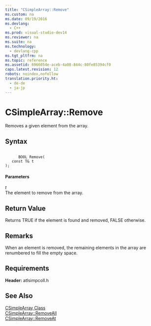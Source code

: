 ```yaml
---
title: "CSimpleArray::Remove"
ms.custom: na
ms.date: 09/19/2016
ms.devlang: 
  - C++
ms.prod: visual-studio-dev14
ms.reviewer: na
ms.suite: na
ms.technology: 
  - devlang-cpp
ms.tgt_pltfrm: na
ms.topic: reference
ms.assetid: 6966054e-aceb-4a08-844c-80fe85394cf0
caps.latest.revision: 12
robots: noindex,nofollow
translation.priority.ht: 
  - de-de
  - ja-jp
---
```

# CSimpleArray::Remove
Removes a given element from the array.  
  
## Syntax  
  
```  
  
      BOOL Remove(  
   const T& t   
);  
```  
  
#### Parameters  
 *t*  
 The element to remove from the array.  
  
## Return Value  
 Returns TRUE if the element is found and removed, FALSE otherwise.  
  
## Remarks  
 When an element is removed, the remaining elements in the array are renumbered to fill the empty space.  
  
## Requirements  
 **Header:** atlsimpcoll.h  
  
## See Also  
 [CSimpleArray Class](../vs140/CSimpleArray-Class.md)   
 [CSimpleArray::RemoveAll](../vs140/CSimpleArray--RemoveAll.md)   
 [CSimpleArray::RemoveAt](../vs140/CSimpleArray--RemoveAt.md)